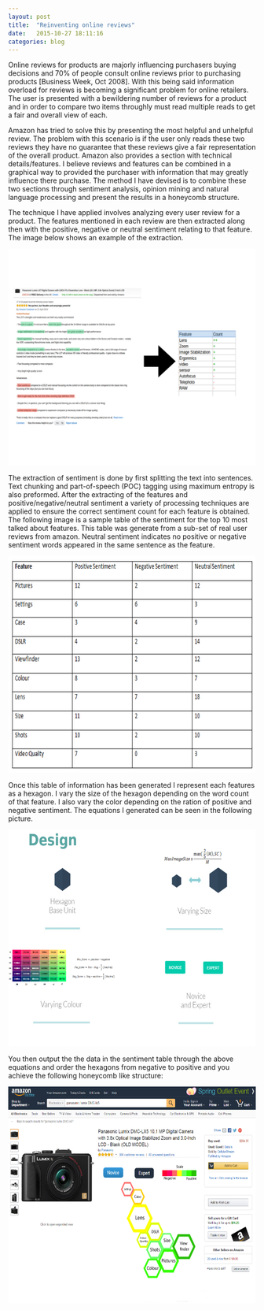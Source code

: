 ```yaml
---
layout: post
title:  "Reinventing online reviews"
date:   2015-10-27 18:11:16
categories: blog
---
```


Online reviews for products are majorly influencing purchasers buying decisions and 70% of people consult online reviews prior to purchasing products [Business Week, Oct 2008]. With this being said information overload for reviews is becoming a significant problem for online retailers. The user is presented with a bewildering number of reviews for a product and in order to compare two items throughly must read multiple reads to get a fair and overall view of each.

Amazon has tried to solve this by presenting the most helpful and unhelpful review. The problem with this scenario is if the user only reads these two reviews they have no guarantee that these reviews give a fair representation of the overall product. Amazon also provides a section with technical details/features. I believe reviews and features can be combined in a graphical way to provided the purchaser with information that may greatly influence there purchase. The method I have devised is to combine these two sections through sentiment analysis, opinion mining and natural language processing and present the results in a honeycomb structure.

The technique I have applied involves analyzing every user review for a product. The features mentioned in each review are then extracted along then with the positive, negative or neutral sentiment relating to that feature. The image below shows an example of the extraction.

<img src="https://raw.githubusercontent.com/bawn92/bawn92.github.io/master/assets/img/feature-extraction.png" width="800" height="440"/>

The extraction of sentiment is done by first splitting the text into sentences. Text chunking and part-of-speech (POC) tagging using maximum entropy is also preformed. After the extracting of the features and positive/negative/neutral sentiment a variety of processing techniques are applied to ensure the correct sentiment count for each feature is obtained. The following image is a sample table of the sentiment for the top 10 most talked about features. This table was generate from a sub-set of real user reviews from amazon. Neutral sentiment indicates no positive or negative sentiment words appeared in the same sentence as the feature.

<img src="https://raw.githubusercontent.com/bawn92/bawn92.github.io/master/assets/img/totalcount.png" width="800" height="440"/>

Once this table of information has been generated I represent each features as a hexagon. I vary the size of the hexagon depending on the word count of that feature. I also vary the color depending on the ration of positive and negative sentiment. The equations I generated can be seen in the following picture.

<img src="https://raw.githubusercontent.com/bawn92/bawn92.github.io/master/assets/img/design.png" width="800" height="440"/>

You then output the the data in the sentiment table through the above equations and order the hexagons from negative to positive and you achieve the following honeycomb like structure:

<img src="https://raw.githubusercontent.com/bawn92/bawn92.github.io/master/assets/img/honeycomb.jpg" width="800" height="440"/>
